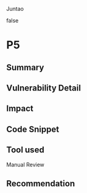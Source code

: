 Juntao

false

# P5

## Summary

## Vulnerability Detail

## Impact

## Code Snippet

## Tool used

Manual Review

## Recommendation
